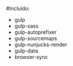 #Incluído:
- gulp
- gulp-sass
- gulp-autoprefixer
- gulp-sourcemaps
- gulp-nunjucks-render
- gulp-data
- browser-sync
